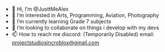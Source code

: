- 👋 Hi, I’m @JusttMeAlex
- 👀 I’m interested in Arts, Programming, Aviation, Photography
- 🌱 I’m currently learning Grade 7 subjects
- 💞️ I’m looking to collaborate on things i develop with my devs
- 📫 How to reach me discord: (Temporarily Disabled) email: projectstudiosincroblox@gmail.com

<!---
JusttMeAlex/JusttMeAlex is a ✨ special ✨ repository because its `README.md` (this file) appears on your GitHub profile.
You can click the Preview link to take a look at your changes.
--->
